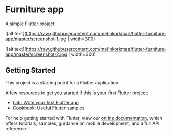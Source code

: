 # Furniture app

A simple Flutter project.

![alt text](https://raw.githubusercontent.com/melihkorkmaz/flutter-furniture-app/master/screenshot-1.jpg | width=300)

![alt text](https://raw.githubusercontent.com/melihkorkmaz/flutter-furniture-app/master/screenshot-2.jpg | width=300)


## Getting Started

This project is a starting point for a Flutter application.

A few resources to get you started if this is your first Flutter project:

- [Lab: Write your first Flutter app](https://flutter.dev/docs/get-started/codelab)
- [Cookbook: Useful Flutter samples](https://flutter.dev/docs/cookbook)

For help getting started with Flutter, view our
[online documentation](https://flutter.dev/docs), which offers tutorials,
samples, guidance on mobile development, and a full API reference.
